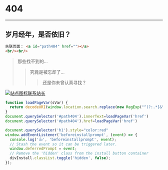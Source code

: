 # 404

------

## 岁月经年，是否依旧？

`````html
失联页面： <a id="path404" href=""></a>
<br/><br/>
`````

> 那些找不到的...
>> 究竟是被忘却了...
>>> 还是你未曾认真寻找？


[![站点图标](../favicon.ico)联系站长](../关于/联系站长)

`````javascript
function loadPageVar(sVar) {
  return decodeURI(window.location.search.replace(new RegExp("^(?:.*[&\\?]" + encodeURI(sVar).replace(/[\.\+\*]/g, "\\$&") + "(?:\\=([^&]*))?)?.*$", "i"), "$1"));
}
document.querySelector('#path404').innerText=loadPageVar('href')
document.querySelector('#path404').href=loadPageVar('href')

document.querySelector('h1').style="color:red"
window.addEventListener('beforeinstallprompt', (event) => {
  console.log('👍', 'beforeinstallprompt', event);
  // Stash the event so it can be triggered later.
  window.deferredPrompt = event;
  // Remove the 'hidden' class from the install button container
  divInstall.classList.toggle('hidden', false);
});
`````